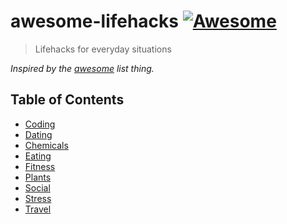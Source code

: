 # awesome-lifehacks [![Awesome](https://cdn.rawgit.com/sindresorhus/awesome/d7305f38d29fed78fa85652e3a63e154dd8e8829/media/badge.svg)](https://github.com/proloser/awesome-lifehacks)

> Lifehacks for everyday situations

*Inspired by the [awesome](https://github.com/sindresorhus/awesome) list thing.*

## Table of Contents

- [Coding](https://github.com/ProLoser/awesome-lifehacks/blob/main/Coding.md)
- [Dating](https://github.com/ProLoser/awesome-lifehacks/blob/main/Dating.md)
- [Chemicals](https://github.com/ProLoser/awesome-lifehacks/blob/main/Drugs.md)
- [Eating](https://github.com/ProLoser/awesome-lifehacks/blob/main/Eating.md)
- [Fitness](https://github.com/ProLoser/awesome-lifehacks/blob/main/Fitness.md)
- [Plants](https://github.com/ProLoser/awesome-lifehacks/blob/main/Plants.md)
- [Social](https://github.com/ProLoser/awesome-lifehacks/blob/main/Social.md)
- [Stress](https://github.com/ProLoser/awesome-lifehacks/blob/main/Stress.md)
- [Travel](https://github.com/ProLoser/awesome-lifehacks/blob/main/Travel.md)
